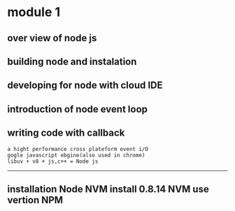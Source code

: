 # module 1
## over view of node js
## building node and instalation
## developing for node with cloud IDE
## introduction of node event loop
## writing code with callback

    a hight performance cross plateform event i/O
    gogle javascript ebgine(also used in chrome)
    libuv + v8 + js,c++ = Node js

-----------------
installation 
Node
NVM install 0.8.14
NVM use vertion
NPM
---------------------

